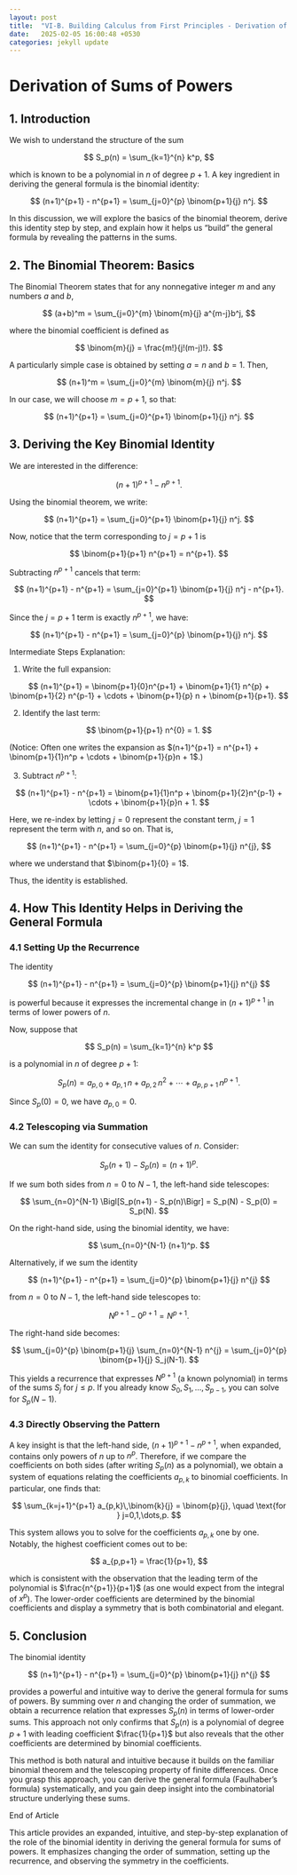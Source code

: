 ```yaml
---
layout: post
title:  "VI-B. Building Calculus from First Principles - Derivation of Sums of Powers"
date:   2025-02-05 16:00:48 +0530
categories: jekyll update
---
```


# Derivation of Sums of Powers

## 1. Introduction

We wish to understand the structure of the sum


$$
S_p(n) = \sum_{k=1}^{n} k^p,
$$

which is known to be a polynomial in $n$ of degree $p+1$. A key ingredient in deriving the general formula is the binomial identity:


$$
(n+1)^{p+1} - n^{p+1} = \sum_{j=0}^{p} \binom{p+1}{j} n^j.
$$

In this discussion, we will explore the basics of the binomial theorem, derive this identity step by step, and explain how it helps us “build” the general formula by revealing the patterns in the sums.

## 2. The Binomial Theorem: Basics

The Binomial Theorem states that for any nonnegative integer $m$ and any numbers $a$ and $b$,


$$
(a+b)^m = \sum_{j=0}^{m} \binom{m}{j} a^{m-j}b^j,
$$

where the binomial coefficient is defined as


$$
\binom{m}{j} = \frac{m!}{j!(m-j)!}.
$$

A particularly simple case is obtained by setting $a = n$ and $b = 1$. Then,


$$
(n+1)^m = \sum_{j=0}^{m} \binom{m}{j} n^j.
$$

In our case, we will choose $m = p+1$, so that:


$$
(n+1)^{p+1} = \sum_{j=0}^{p+1} \binom{p+1}{j} n^j.
$$

## 3. Deriving the Key Binomial Identity

We are interested in the difference:


$$
(n+1)^{p+1} - n^{p+1}.
$$

Using the binomial theorem, we write:


$$
(n+1)^{p+1} = \sum_{j=0}^{p+1} \binom{p+1}{j} n^j.
$$

Now, notice that the term corresponding to $j = p+1$ is


$$
\binom{p+1}{p+1} n^{p+1} = n^{p+1}.
$$

Subtracting $n^{p+1}$ cancels that term:


$$
(n+1)^{p+1} - n^{p+1} = \sum_{j=0}^{p+1} \binom{p+1}{j} n^j - n^{p+1}.
$$

Since the $j = p+1$ term is exactly $n^{p+1}$, we have:


$$
(n+1)^{p+1} - n^{p+1} = \sum_{j=0}^{p} \binom{p+1}{j} n^j.
$$

Intermediate Steps Explanation:

1. Write the full expansion:


$$
(n+1)^{p+1} = \binom{p+1}{0}n^{p+1} + \binom{p+1}{1} n^{p} + \binom{p+1}{2} n^{p-1} + \cdots + \binom{p+1}{p} n + \binom{p+1}{p+1}.
$$


2. Identify the last term:


$$
\binom{p+1}{p+1} n^{0} = 1.
$$

(Notice: Often one writes the expansion as $(n+1)^{p+1} = n^{p+1} + \binom{p+1}{1}n^p + \cdots + \binom{p+1}{p}n + 1$.)


3. Subtract $n^{p+1}$:


$$
(n+1)^{p+1} - n^{p+1} = \binom{p+1}{1}n^p + \binom{p+1}{2}n^{p-1} + \cdots + \binom{p+1}{p}n + 1.
$$

Here, we re-index by letting $j = 0$ represent the constant term, $j=1$ represent the term with $n$, and so on. That is,


$$
(n+1)^{p+1} - n^{p+1} = \sum_{j=0}^{p} \binom{p+1}{j} n^{j},
$$

where we understand that $\binom{p+1}{0} = 1$.



Thus, the identity is established.

## 4. How This Identity Helps in Deriving the General Formula

### 4.1 Setting Up the Recurrence

The identity


$$
(n+1)^{p+1} - n^{p+1} = \sum_{j=0}^{p} \binom{p+1}{j} n^{j}
$$

is powerful because it expresses the incremental change in $(n+1)^{p+1}$ in terms of lower powers of $n$.

Now, suppose that


$$
S_p(n) = \sum_{k=1}^{n} k^p
$$

is a polynomial in $n$ of degree $p+1$:


$$
S_p(n) = a_{p,0} + a_{p,1}\,n + a_{p,2}\,n^2 + \cdots + a_{p,p+1}\,n^{p+1}.
$$

Since $S_p(0)=0$, we have $a_{p,0} = 0$.

### 4.2 Telescoping via Summation

We can sum the identity for consecutive values of $n$. Consider:


$$
S_p(n+1) - S_p(n) = (n+1)^p.
$$

If we sum both sides from $n=0$ to $N-1$, the left-hand side telescopes:


$$
\sum_{n=0}^{N-1} \Bigl[S_p(n+1) - S_p(n)\Bigr] = S_p(N) - S_p(0) = S_p(N).
$$

On the right-hand side, using the binomial identity, we have:


$$
\sum_{n=0}^{N-1} (n+1)^p.
$$

Alternatively, if we sum the identity


$$
(n+1)^{p+1} - n^{p+1} = \sum_{j=0}^{p} \binom{p+1}{j} n^{j}
$$

from $n=0$ to $N-1$, the left-hand side telescopes to:


$$
N^{p+1} - 0^{p+1} = N^{p+1}.
$$

The right-hand side becomes:


$$
\sum_{j=0}^{p} \binom{p+1}{j} \sum_{n=0}^{N-1} n^{j} = \sum_{j=0}^{p} \binom{p+1}{j} S_j(N-1).
$$

This yields a recurrence that expresses $N^{p+1}$ (a known polynomial) in terms of the sums $S_j$ for $j \le p$. If you already know $S_0, S_1, \dots, S_{p-1}$, you can solve for $S_p(N-1)$.

### 4.3 Directly Observing the Pattern

A key insight is that the left-hand side, $(n+1)^{p+1} - n^{p+1}$, when expanded, contains only powers of $n$ up to $n^p$. Therefore, if we compare the coefficients on both sides (after writing $S_p(n)$ as a polynomial), we obtain a system of equations relating the coefficients $a_{p,k}$ to binomial coefficients. In particular, one finds that:


$$
\sum_{k=j+1}^{p+1} a_{p,k}\,\binom{k}{j} = \binom{p}{j}, \quad \text{for } j=0,1,\dots,p.
$$

This system allows you to solve for the coefficients $a_{p,k}$ one by one. Notably, the highest coefficient comes out to be:


$$
a_{p,p+1} = \frac{1}{p+1},
$$

which is consistent with the observation that the leading term of the polynomial is $\frac{n^{p+1}}{p+1}$ (as one would expect from the integral of $x^p$). The lower-order coefficients are determined by the binomial coefficients and display a symmetry that is both combinatorial and elegant.

## 5. Conclusion

The binomial identity


$$
(n+1)^{p+1} - n^{p+1} = \sum_{j=0}^{p} \binom{p+1}{j} n^{j}
$$

provides a powerful and intuitive way to derive the general formula for sums of powers. By summing over $n$ and changing the order of summation, we obtain a recurrence relation that expresses $S_p(n)$ in terms of lower-order sums. This approach not only confirms that $S_p(n)$ is a polynomial of degree $p+1$ with leading coefficient $\frac{1}{p+1}$ but also reveals that the other coefficients are determined by binomial coefficients.

This method is both natural and intuitive because it builds on the familiar binomial theorem and the telescoping property of finite differences. Once you grasp this approach, you can derive the general formula (Faulhaber’s formula) systematically, and you gain deep insight into the combinatorial structure underlying these sums.

End of Article

This article provides an expanded, intuitive, and step-by-step explanation of the role of the binomial identity in deriving the general formula for sums of powers. It emphasizes changing the order of summation, setting up the recurrence, and observing the symmetry in the coefficients.